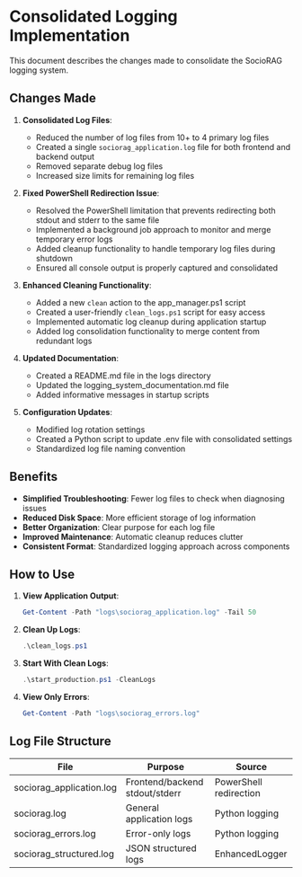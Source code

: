 # Consolidated Logging Implementation

This document describes the changes made to consolidate the SocioRAG logging system.

## Changes Made

1. **Consolidated Log Files**:
   - Reduced the number of log files from 10+ to 4 primary log files
   - Created a single `sociorag_application.log` file for both frontend and backend output
   - Removed separate debug log files
   - Increased size limits for remaining log files

2. **Fixed PowerShell Redirection Issue**:
   - Resolved the PowerShell limitation that prevents redirecting both stdout and stderr to the same file
   - Implemented a background job approach to monitor and merge temporary error logs
   - Added cleanup functionality to handle temporary log files during shutdown
   - Ensured all console output is properly captured and consolidated

3. **Enhanced Cleaning Functionality**:
   - Added a new `clean` action to the app_manager.ps1 script
   - Created a user-friendly `clean_logs.ps1` script for easy access
   - Implemented automatic log cleanup during application startup
   - Added log consolidation functionality to merge content from redundant logs

3. **Updated Documentation**:
   - Created a README.md file in the logs directory
   - Updated the logging_system_documentation.md file
   - Added informative messages in startup scripts

4. **Configuration Updates**:
   - Modified log rotation settings
   - Created a Python script to update .env file with consolidated settings
   - Standardized log file naming convention

## Benefits

- **Simplified Troubleshooting**: Fewer log files to check when diagnosing issues
- **Reduced Disk Space**: More efficient storage of log information
- **Better Organization**: Clear purpose for each log file
- **Improved Maintenance**: Automatic cleanup reduces clutter
- **Consistent Format**: Standardized logging approach across components

## How to Use

1. **View Application Output**:
   ```powershell
   Get-Content -Path "logs\sociorag_application.log" -Tail 50
   ```

2. **Clean Up Logs**:
   ```powershell
   .\clean_logs.ps1
   ```

3. **Start With Clean Logs**:
   ```powershell
   .\start_production.ps1 -CleanLogs
   ```

4. **View Only Errors**:
   ```powershell
   Get-Content -Path "logs\sociorag_errors.log"
   ```

## Log File Structure

| File | Purpose | Source |
|------|---------|--------|
| sociorag_application.log | Frontend/backend stdout/stderr | PowerShell redirection |
| sociorag.log | General application logs | Python logging |
| sociorag_errors.log | Error-only logs | Python logging |
| sociorag_structured.log | JSON structured logs | EnhancedLogger |
